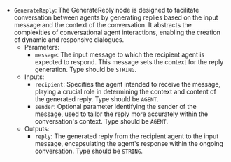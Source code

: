 - `GenerateReply`: The GenerateReply node is designed to facilitate conversation between agents by generating replies based on the input message and the context of the conversation. It abstracts the complexities of conversational agent interactions, enabling the creation of dynamic and responsive dialogues.
    - Parameters:
        - `message`: The input message to which the recipient agent is expected to respond. This message sets the context for the reply generation. Type should be `STRING`.
    - Inputs:
        - `recipient`: Specifies the agent intended to receive the message, playing a crucial role in determining the context and content of the generated reply. Type should be `AGENT`.
        - `sender`: Optional parameter identifying the sender of the message, used to tailor the reply more accurately within the conversation's context. Type should be `AGENT`.
    - Outputs:
        - `reply`: The generated reply from the recipient agent to the input message, encapsulating the agent's response within the ongoing conversation. Type should be `STRING`.
